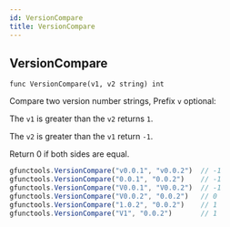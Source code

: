 ```yaml
---
id: VersionCompare
title: VersionCompare
---
```



## VersionCompare
`func VersionCompare(v1, v2 string) int`

Compare two version number strings, Prefix `v` optional:

The `v1` is greater than the `v2` returns `1`.

The `v2` is greater than the `v1` return `-1`.

Return 0 if both sides are equal.

```js
gfunctools.VersionCompare("v0.0.1", "v0.0.2")  // -1
gfunctools.VersionCompare("0.0.1", "0.0.2")    // -1
gfunctools.VersionCompare("V0.0.1", "V0.0.2")  // -1
gfunctools.VersionCompare("V0.0.2", "0.0.2")   // 0
gfunctools.VersionCompare("1.0.2", "0.0.2")    // 1
gfunctools.VersionCompare("V1", "0.0.2")       // 1
```
